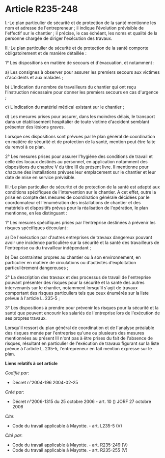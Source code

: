 # Article R235-248

I.-Le plan particulier de sécurité et de protection de la santé mentionne les nom et adresse de l'entrepreneur ; il indique
l'évolution prévisible de l'effectif sur le chantier ; il précise, le cas échéant, les noms et qualité de la personne chargée
de diriger l'exécution des travaux. 

II.-Le plan particulier de sécurité et de protection de la santé comporte obligatoirement et de manière détaillée : 

1° Les dispositions en matière de secours et d'évacuation, et notamment : 

a) Les consignes à observer pour assurer les premiers secours aux victimes d'accidents et aux malades ; 

b) L'indication du nombre de travailleurs du chantier qui ont reçu l'instruction nécessaire pour donner les premiers secours
en cas d'urgence ; 

c) L'indication du matériel médical existant sur le chantier ; 

d) Les mesures prises pour assurer, dans les moindres délais, le transport dans un établissement hospitalier de toute victime
d'accident semblant présenter des lésions graves. 

Lorsque ces dispositions sont prévues par le plan général de coordination en matière de sécurité et de protection de la
santé, mention peut être faite du renvoi à ce plan. 

2° Les mesures prises pour assurer l'hygiène des conditions de travail et celle des locaux destinés au personnel, en
application notamment des dispositions du chapitre V du titre III du présent livre. Il mentionne pour chacune des
installations prévues leur emplacement sur le chantier et leur date de mise en service prévisible. 

III.-Le plan particulier de sécurité et de protection de la santé est adapté aux conditions spécifiques de l'intervention sur
le chantier. A cet effet, outre la prise en compte des mesures de coordination générale décidées par le coordonnateur et
l'énumération des installations de chantier et des matériels et dispositifs prévus pour la réalisation de l'opération, le
plan mentionne, en les distinguant : 

1° Les mesures spécifiques prises par l'entreprise destinées à prévenir les risques spécifiques découlant : 

a) De l'exécution par d'autres entreprises de travaux dangereux pouvant avoir une incidence particulière sur la sécurité et
la santé des travailleurs de l'entreprise ou du travailleur indépendant ; 

b) Des contraintes propres au chantier ou à son environnement, en particulier en matière de circulations ou d'activités
d'exploitation particulièrement dangereuses ; 

2° La description des travaux et des processus de travail de l'entreprise pouvant présenter des risques pour la sécurité et
la santé des autres intervenants sur le chantier, notamment lorsqu'il s'agit de travaux comportant des risques particuliers
tels que ceux énumérés sur la liste prévue à l'article L. 235-5 ; 

3° Les dispositions à prendre pour prévenir les risques pour la sécurité et la santé que peuvent encourir les salariés de
l'entreprise lors de l'exécution de ses propres travaux. 

Lorsqu'il ressort du plan général de coordination et de l'analyse préalable des risques menée par l'entreprise qu'une ou
plusieurs des mesures mentionnées au présent III n'ont pas à être prises du fait de l'absence de risques, résultant en
particulier de l'exécution de travaux figurant sur la liste prévue à l'article L. 235-5, l'entrepreneur en fait mention
expresse sur le plan.

**Liens relatifs à cet article**

_Codifié par_:

  - Décret n°2004-196 2004-02-25

_Créé par_:

  - Décret n°2006-1315 du 25 octobre 2006 - art. 10 () JORF 27 octobre 2006

_Cite_:

  - Code du travail applicable à Mayotte. - art. L235-5 (V)

_Cité par_:

  - Code du travail applicable à Mayotte. - art. R235-249 (V)
  - Code du travail applicable à Mayotte. - art. R235-255 (V)
